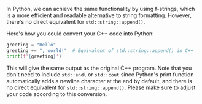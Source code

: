 In Python, we can achieve the same functionality by using f-strings, which is a more efficient and readable alternative to string formatting. However, there's no direct equivalent for `std::string::append()`. 

Here's how you could convert your C++ code into Python:

```python
greeting = "Hello"
greeting += ", world!"  # Equivalent of std::string::append() in C++
print(f'{greeting}')
```

This will give the same output as the original C++ program.
Note that you don't need to include `std::endl` or `std::cout` since Python's print function automatically adds a newline character at the end by default, and there is no direct equivalent for `std::string::append()`. 
Please make sure to adjust your code according to this conversion.

